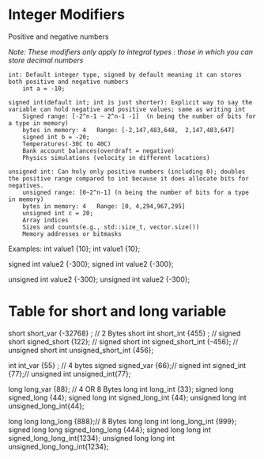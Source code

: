 # Integer Modifiers
Positive and negative numbers

*Note: These modifiers only apply to integral types : those in which you can store decimal numbers*

    int: Default integer type, signed by default meaning it can stores both positive and negative numbers
        int a = -10;
    
    signed int(default int; int is just shorter): Explicit way to say the variable can hold negative and positive values; same as writing int
        Signed range: [-2^n-1 ~ 2^n-1 -1]  (n being the number of bits for a type in memory)
        bytes in memory: 4   Range: [-2,147,483,648,  2,147,483,647]
        signed int b = -20;
        Temperatures(-30C to 40C)
        Bank account balances(overdraft = negative)
        Physics simulations (velocity in different locations)
    
    unsigned int: Can holy only positive numbers (including 0); doubles the positive range compared to int because it does allocate bits for negatives.
        unsigned range: [0~2^n-1] (n being the number of bits for a type in memory)
        bytes in memory: 4   Range: [0, 4,294,967,295]
        unsigned int c = 20;
        Array indices
        Sizes and counts(e.g., std::size_t, vector.size())
        Memory addresses or bitmasks

Examples:
int value1 {10};
int value1 {10};

signed int value2 {-300};
signed int value2 {-300};

unsigned int value2 {-300};
unsigned int value2 {-300};

# Table for short and long variable 
short short_var {-32768} ; // 2 Bytes
short int short_int {455} ; //
signed short signed_short {122}; //
signed short int signed_short_int {-456}; //
unsigned short int unsigned_short_int {456};

int int_var {55} ; // 4 bytes
signed signed_var {66};//
signed int signed_int {77};//
unsigned int unsigned_int{77};

long long_var {88}; // 4 OR 8 Bytes
long int long_int {33};
signed long signed_long {44};
signed long int signed_long_int {44};
unsigned long int unsigned_long_int{44};

long long long_long {888};// 8 Bytes
long long int long_long_int {999};
signed long long signed_long_long {444};
signed long long int signed_long_long_int{1234};
unsigned long long int unsigned_long_long_int{1234};